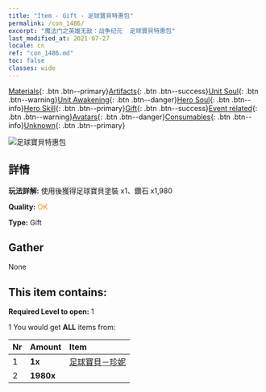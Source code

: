 ```yaml
---
title: "Item - Gift - 足球寶貝特惠包"
permalink: /con_1486/
excerpt: "魔法门之英雄无敌：战争纪元  足球寶貝特惠包"
last_modified_at: 2021-07-27
locale: cn
ref: "con_1486.md"
toc: false
classes: wide
---
```

 [Materials](/ItemsCN/){: .btn .btn--primary}[Artifacts](/ItemsCN/Artifacts/){: .btn .btn--success}[Unit Soul](/ItemsCN/UnitSoul/){: .btn .btn--warning}[Unit Awakening](/ItemsCN/UnitAwakening/){: .btn .btn--danger}[Hero Soul](/ItemsCN/HeroSoul/){: .btn .btn--info}[Hero Skill](/ItemsCN/HeroSkill/){: .btn .btn--primary}[Gift](/ItemsCN/Gift/){: .btn .btn--success}[Event related](/ItemsCN/Events/){: .btn .btn--warning}[Avatars](/ItemsCN/Avatars/){: .btn .btn--danger}[Consumables](/ItemsCN/Consumables/){: .btn .btn--info}[Unknown](/ItemsCN/Unknown/){: .btn .btn--primary}

 ![足球寶貝特惠包](/images/t/i_907100.png)

## 詳情
 **玩法詳解:** 使用後獲得足球寶貝塗裝 x1、鑽石 x1,980

 **Quality:** <span style="color: #FF8C00">OK</span>

 **Type:** Gift

## Gather

  None

## This item contains:

 **Required Level to open:** 1

 1 You would get **ALL** items  from:

  | Nr | Amount |     Item    |
  |:---|:-------|:------------|
  | 1 |  **1x** | [足球寶貝－珍妮](/cn/Items/con_1046/) |  | 
  | 2 |  **1980x** | <i class="fas fa-gem"/> |  | 
